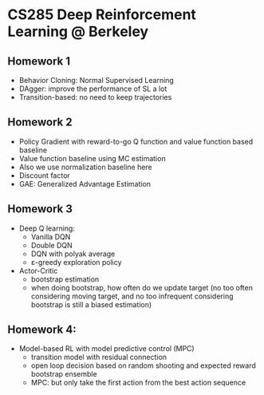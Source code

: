 # CS285 Deep Reinforcement Learning @ Berkeley

## Homework 1

- Behavior Cloning: Normal Supervised Learning
- DAgger: improve the performance of SL a lot
- Transition-based: no need to keep trajectories



## Homework 2

- Policy Gradient with reward-to-go Q function and value function based baseline
- Value function baseline using MC estimation
- Also we use normalization baseline here
- Discount factor
- GAE: Generalized Advantage Estimation



## Homework 3

- Deep Q learning:
  - Vanilla DQN
  - Double DQN
  - DQN with polyak average
  - ε-greedy exploration policy
- Actor-Critic
  - bootstrap estimation
  - when doing bootstrap, how often do we update target (no too often considering moving target, and no too infrequent considering bootstrap is still a biased estimation)



## Homework 4:

- Model-based RL with model predictive control (MPC)
  - transition model with residual connection
  - open loop decision based on random shooting and expected reward bootstrap ensemble 
  - MPC: but only take the first action from the best action sequence